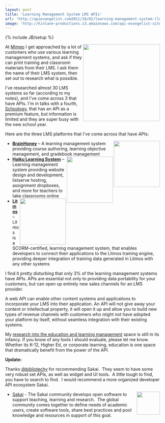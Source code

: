 ```yaml
---
layout: post
title: 'Learning Management System LMS APIs'
url: 'http://apievangelist.com2011/10/02/learning-management-system-(lms)-apis/'
image: 'http://kinlane-productions.s3.amazonaws.com/api-evangelist-site/blog/learning-kids.jpeg'
---
```

{% include JB/setup %}
<p>
     <img src="http://kinlane-productions.s3.amazonaws.com/api-evangelist/LMS/learning-kids.jpeg"  width="250" align="right" />
</p>
<p>
     At <a title="Mimeo" href="http://developer.mimeo.com">Mimeo</a> I get approached by a lot of customers who use various learning management systems, and ask if they can print training and classroom materials from their LMS. I ask them the name of their LMS system, then set out to research what is possible.
</p>
<p>
     I've researched almost 30 LMS systems so far (according to my notes), and I've come across 3 that have APIs. I'm in talks with a fourth, <a title="Schoology" href="http://apievangelist.com/apis/schoology_api.php">Schoology</a>, that has an API as a premium feature, but information is limited and they are super busy with the new school year.
</p>
<p>
     Here are the three LMS platforms that I've come across that have APIs:
</p>
<ul >
     <li>
          <a href="http://gls.agilix.com/Docs/Concept/Overview"><img src="http://kinlane-productions.s3.amazonaws.com/api-evangelist/LMS/BrainHoney-Logo.png"  width="150" align="right" /></a><a href="http://gls.agilix.com/Docs/Concept/Overview"><strong>BrainHoney</strong></a> – A learning management system providing course authoring, learning objective management, and gradebook management
     </li>
     <li>
          <a href="http://apievangelist.com/apis/haiku_learning_system.php"><img src="http://kinlane-productions.s3.amazonaws.com/api-evangelist/LMS/haiku-logo.png"  width="150" align="right" /></a><a href="http://apievangelist.com/apis/haiku_learning_system.php"><strong>Haiku Learning System</strong></a> – Learning management system providing website design and development, listserve hosting, assignment dropboxes, and more for teachers to take classrooms online
     </li>
     <li>
          <a href="http://help.litmos.com/developer-api/"><img src="http://kinlane-productions.s3.amazonaws.com/api-evangelist/LMS/litmos-logo.png"  width="150" align="right" /></a><a href="http://help.litmos.com/developer-api/"><strong>Litmos</strong></a> – Litmos is a SCORM-certified, learning management system, that enables developers to connect their applications to the Litmos training engine, providing deeper integration of training data generated in Litmos with any other systems
     </li>
</ul>
<p>
     I find it pretty disturbing that only 3% of the learning management systems have APIs. APIs are essential not only to providing data portability for your customers, but can open up entirely new sales channels for an LMS provider.
</p>
<p>
     A web API can enable other content systems and applications to incorporate your LMS into their application. An API will not give away your content or intellectual property, it will open it up and allow you to build new types of revenue channels with customers who might not have adopted your platform by itself, without seamless integration with their existing systems.
</p>
<p>
     My <a title="research into the dcuation and learning management space" href="http://apievangelist.com/industries/education.php">research into the education and learning management</a> space is still in its infancy. If you know of any tools I should evaluate, please let me know. Whether its K-12, Higher Ed, or corporate learning, education is one space that dramatically benefit from the power of the API.
</p>
<p>
     <strong>Update:</strong>  
</p>
<p>
     Thanks <a href="http://twitter.com/!/bibliotechy">@bibliotechy</a> for recommending Sakai.  They seem to have some very robust set APIs, as well as widget and UI tools.  A little tough to find, you have to search to find.  I would recommend a more organized developer API ecosystem Sakai.  
</p>
<ul >
     <li>
          <a href="https://confluence.sakaiproject.org/dosearchsite.action?queryString=api"><img src="http://kinlane-productions.s3.amazonaws.com/api-evangelist/LMS/sakainew_logo.png"  width="75" align="right" /></a><a title="Sakai" href="https://confluence.sakaiproject.org/dosearchsite.action?queryString=api">Sakai</a> - The Sakai community develops open software to support teaching, learning and research.  The global community comes together to define needs of academic users, create software tools, share best practices and pool knowledge and resources in support of this goal.
     </li>
</ul>
